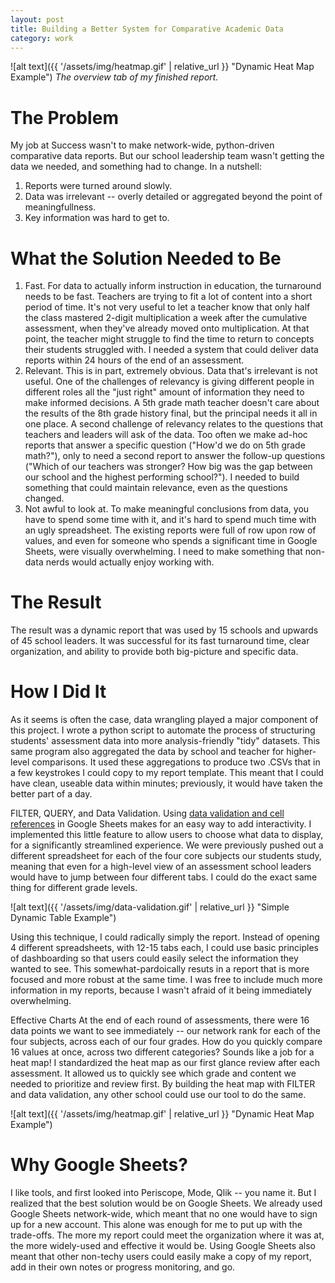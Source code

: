 ```yaml
---
layout: post
title: Building a Better System for Comparative Academic Data
category: work
---
```


![alt text]({{ '/assets/img/heatmap.gif' | relative_url }} "Dynamic Heat Map Example")
*The overview tab of my finished report.*

# The Problem

My job at Success wasn't to make network-wide, python-driven comparative data reports. But our school leadership team wasn't getting the data we needed, and something had to change. In a nutshell:

 1. Reports were turned around slowly.
 2. Data was irrelevant -- overly detailed or aggregated beyond the point of meaningfullness.
 3. Key information was hard to get to.

# What the Solution Needed to Be

1. Fast. For data to actually inform instruction in education, the turnaround needs to be fast. Teachers are trying to fit a lot of content into a short period of time. It's not very useful to let a teacher know that only half the class mastered 2-digit multiplication a week after the cumulative assessment, when they've already moved onto multiplication. At that point, the teacher might struggle to find the time to return to concepts their students struggled with. I needed a system that could deliver data reports within 24 hours of the end of an assessment. 
2. Relevant. This is in part, extremely obvious. Data that's irrelevant is not useful. One of the challenges of relevancy is giving different people in different roles all the "just right" amount of information they need to make informed decisions. A 5th grade math teacher doesn't care about the results of the 8th grade history final, but the principal needs it all in one place. A second challenge of relevancy relates to the questions that teachers and leaders will ask of the data. Too often we make ad-hoc reports that answer a specific question ("How'd we do on 5th grade math?"), only to need a second report to answer the follow-up questions ("Which of our teachers was stronger? How big was the gap between our school and the highest performing school?"). I needed to build something that could maintain relevance, even as the questions changed.
3. Not awful to look at. To make meaningful conclusions from data, you have to spend some time with it, and it's hard to spend much time with an ugly spreadsheet. The existing reports were full of row upon row of values, and even for someone who spends a significant time in Google Sheets, were visually overwhelming. I need to make something that non-data nerds would actually enjoy working with.

# The Result

The result was a dynamic report that was used by 15 schools and upwards of 45 school leaders. It was successful for its fast turnaround time, clear organization, and ability to provide both big-picture and specific data. 

# How I Did It

As it seems is often the case, data wrangling played a major component of this project. I wrote a python script to automate the process of structuring students' assessment data into more analysis-friendly "tidy" datasets. This same program also aggregated the data by school and teacher for higher-level comparisons. It used these aggregations to produce two .CSVs that in a few keystrokes I could copy to my report template. This meant that I could have clean, useable data within minutes; previously, it would have taken the better part of a day.

FILTER, QUERY, and Data Validation. Using [data validation and cell references](https://www.benlcollins.com/spreadsheets/dynamic-charts-google-sheets/) in Google Sheets makes for an easy way to add interactivity. I implemented this little feature to allow users to choose what data to display, for a significantly streamlined experience. We were previously pushed out a different spreadsheet for each of the four core subjects our students study, meaning that even for a high-level view of an assessment school leaders would have to jump between four different tabs. I could do the exact same thing for different grade levels.

![alt text]({{ '/assets/img/data-validation.gif' | relative_url }} "Simple Dynamic Table Example")

Using this technique, I could radically simply the report. Instead of opening 4 different spreadsheets, with 12-15 tabs each, I could use basic principles of dashboarding so that users could easily select the information they wanted to see. This somewhat-pardoically resuts in a report that is more focused and more robust at the same time. I was free to include much more information in my reports, because I wasn't afraid of it being immediately overwhelming. 

Effective Charts
At the end of each round of assessments, there were 16 data points we want to see immediately -- our network rank for each of the four subjects, across each of our four grades. How do you quickly compare 16 values at once, across two different categories? Sounds like a job for a heat map! I standardized the heat map as our first glance review after each assessment. It allowed us to quickly see which grade and content we needed to prioritize and review first. By building the heat map with FILTER and data validation, any other school could use our tool to do the same. 

![alt text]({{ '/assets/img/heatmap.gif' | relative_url }} "Dynamic Heat Map Example")

# Why Google Sheets? 

I like tools, and first looked into Periscope, Mode, Qlik -- you name it. But I realized that the best solution would be on Google Sheets. We already used Google Sheets network-wide, which meant that no one would have to sign up for a new account. This alone was enough for me to put up with the trade-offs. The more my report could meet the organization where it was at, the more widely-used and effective it would be. Using Google Sheets also meant that other non-techy users could easily make a copy of my report, add in their own notes or progress monitoring, and go.





